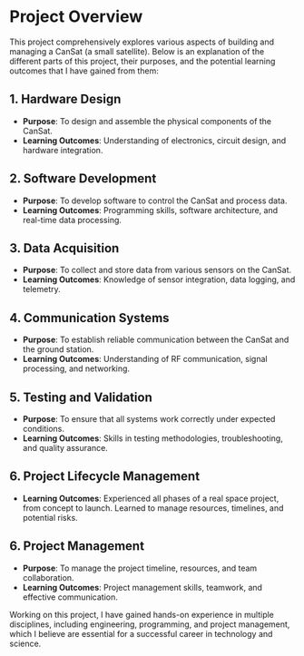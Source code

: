 # Project Overview

This project comprehensively explores various aspects of building and managing a CanSat (a small satellite). Below is an explanation of the different parts of this project, their purposes, and the potential learning outcomes that I have gained from them:

## 1. Hardware Design
- **Purpose**: To design and assemble the physical components of the CanSat.
- **Learning Outcomes**: Understanding of electronics, circuit design, and hardware integration.

## 2. Software Development
- **Purpose**: To develop software to control the CanSat and process data.
- **Learning Outcomes**: Programming skills, software architecture, and real-time data processing.

## 3. Data Acquisition
- **Purpose**: To collect and store data from various sensors on the CanSat.
- **Learning Outcomes**: Knowledge of sensor integration, data logging, and telemetry.

## 4. Communication Systems
- **Purpose**: To establish reliable communication between the CanSat and the ground station.
- **Learning Outcomes**: Understanding of RF communication, signal processing, and networking.

## 5. Testing and Validation
- **Purpose**: To ensure that all systems work correctly under expected conditions.
- **Learning Outcomes**: Skills in testing methodologies, troubleshooting, and quality assurance.

## 6. Project Lifecycle Management
- **Learning Outcomes**: Experienced all phases of a real space project, from concept to launch. Learned to manage resources, timelines, and potential risks.

## 6. Project Management
- **Purpose**: To manage the project timeline, resources, and team collaboration.
- **Learning Outcomes**: Project management skills, teamwork, and effective communication.

Working on this project, I have gained hands-on experience in multiple disciplines, including engineering, programming, and project management, which I believe are essential for a successful career in technology and science.

